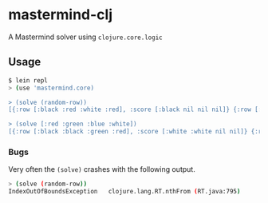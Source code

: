 # mastermind-clj

A Mastermind solver using `clojure.core.logic`

## Usage

```sh
$ lein repl
> (use 'mastermind.core)

> (solve (random-row))
[{:row [:black :red :white :red], :score [:black nil nil nil]} {:row [:black :green :blue :yellow], :score [:white nil nil nil]} {:row [:blue :white :white :blue], :score [:black :black :black :black]}]

> (solve [:red :green :blue :white])
[{:row [:black :black :green :red], :score [:white :white nil nil]} {:row [:blue :white :yellow :black], :score [:white :white nil nil]} {:row [:red :blue :white :green], :score [:black :white :white :white]} {:row [:red :green :blue :white], :score [:black :black :black :black]}]
```




### Bugs

Very often the `(solve)` crashes with the following output.

```sh
> (solve (random-row))
IndexOutOfBoundsException   clojure.lang.RT.nthFrom (RT.java:795)
```

